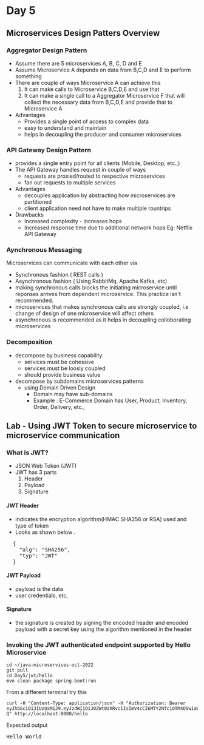 # Day 5

## Microservices Design Patters Overview

### Aggregator Design Pattern
- Assume there are 5 microservices A, B, C, D and E
- Assume Microservice A depends on data from B,C,D and E to perform something
- There are couple of ways Microservice A can achieve this
   1. It can make calls to Microservice B,C,D,E and use that
   2. It can make a single call to a Aggregator Microservice F that will collect the necessary data from B,C,D,E and provide that to Microservice A
- Advantages
  - Provides a single point of access to complex data
  - easy to understand and maintain
  - helps in decoupling the producer and consumer microservices

### API Gateway Design Pattern
- provides a single entry point for all clients (Mobile, Desktop, etc.,)
- The API Gateway handles request in couple of ways
  - requests are proxied/routed to respective microservices
  - fan out requests to multiple services
- Advantages
  - decouples application by abstracting how microservices are partitioned
  - client application need not have to make multiple rountrips 
- Drawbacks
  - Increased complexity - increases hops
  - Increased response time due to additional network hops
Eg: Netflix API Gateway

### Aynchronous Messaging
Microservices can communicate with each other via
- Synchronous fashion ( REST calls )
- Asynchronous fashion ( Using RabbitMq, Apache Kafka, etc)
- making synchronous calls blocks the initiating microservice until reponses arrives from dependent microservice. This practice isn't recommended.
- microservices that makes synchronous calls are strongly coupled, i.e change of design of one microservice will affect others
- asynchronous is recommended as it helps in decoupling colloborating microservices

### Decomposition
- decompose by business capability
  - services must be cohessive
  - services must be loosly coupled
  - should provide business value
- decompose by subdomains microservices patterns
  - using Domain Driven Design
    - Domain may have sub-domains
    - Example : E-Commerce Domain has User, Product, Inventory, Order, Delivery, etc.,

## Lab - Using JWT Token to secure microservice to microservice communication

### What is JWT?
- JSON Web Token (JWT)
- JWT has 3 parts
  1. Header
  2. Payload
  3. Signature

#### JWT Header 
- indicates the encryption algorithm(HMAC SHA256 or RSA) used and type of token
- Looks as shown below . 
<pre>
  {
    "alg": "SHA256",
    "typ": "JWT"
  }
</pre>

#### JWT Payload
- payload is the data
- user credentials, etc,

#### Signature
- the signature is created by signing the encoded header and encoded payload with a secret key using the algorithm mentioned in the header


### Invoking the JWT authenticated endpoint supported by Hello Microservice
```
cd ~/java-microservices-oct-2022
git pull
cd Day5/jwt/hello
mvn clean package spring-boot:run
```

From a different terminal try this
```
curl -H "Content-Type: application/json" -H "Authorization: Bearer eyJhbGciOiJIUzUxMiJ9.eyJzdWIiOiJ0ZWt0dXRvciIsImV4cCI6MTY2NTc1OTM4OSwiaWF0IjoxNjY1NzQxMzg5fQ.iOlqFUnHfhRO7cUjRVMVaw8zSzfrJp2oeWKhmRscoou__di1lsX4n6O3CWj0FKaUXOM34vky9zqjwOOhQYE0-Q" http://localhost:8080/hello
```

Expected output
<pre>
Hello World
</pre>
